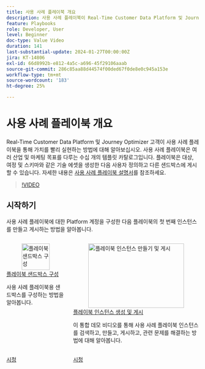 ```yaml
---
title: 사용 사례 플레이북 개요
description: 사용 사례 플레이북이 Real-Time Customer Data Platform 및 Journey Optimizer 고객의 가치 실현 시간을 단축하는 데 어떻게 도움이 되는지에 대해 알아봅니다.
feature: Playbooks
role: Developer, User
level: Beginner
doc-type: Value Video
duration: 141
last-substantial-update: 2024-01-27T00:00:00Z
jira: KT-14806
exl-id: 66d8992b-e812-4a5c-a696-45f29106aaab
source-git-commit: 286c85aa88d44574f00ded67f0de8e0c945a153e
workflow-type: tm+mt
source-wordcount: '183'
ht-degree: 25%

---
```


# 사용 사례 플레이북 개요

Real-Time Customer Data Platform 및 Journey Optimizer 고객이 사용 사례 플레이북을 통해 가치를 빨리 실현하는 방법에 대해 알아보십시오. 사용 사례 플레이북은 여러 산업 및 마케팅 목표를 다루는 수십 개의 템플릿 카탈로그입니다. 플레이북은 대상, 여정 및 스키마와 같은 기술 에셋을 생성한 다음 사용자 정의하고 다른 샌드박스에 게시할 수 있습니다. 자세한 내용은 [사용 사례 플레이북 설명서](https://experienceleague.adobe.com/docs/experience-platform/use-case-playbooks/playbooks/overview.html?lang=ko)를 참조하세요.

>[!VIDEO](https://video.tv.adobe.com/v/3441822/?learn=on&enablevpops&captions=kor)

## 시작하기

사용 사례 플레이북에 대한 Platform 계정을 구성한 다음 플레이북의 첫 번째 인스턴스를 만들고 게시하는 방법을 알아봅니다.

<!-- CARDS
* configure-a-playbook-sandbox.md
* create-and-publish-a-playbook-instance.md
-->
<!-- START CARDS HTML - DO NOT MODIFY BY HAND -->
<div class="columns">
    <div class="column is-half-tablet is-half-desktop is-one-third-widescreen" aria-label="Configure a playbook sandbox">
        <div class="card" style="height: 100%; display: flex; flex-direction: column; height: 100%;">
            <div class="card-image">
                <figure class="image x-is-16by9">
                    <a href="configure-a-playbook-sandbox.md" title="플레이북 샌드박스 구성" target="_blank" rel="referrer">
                        <img class="is-bordered-r-small" src="https://video.tv.adobe.com/v/3449833/?format=jpeg&nocache=1739379898120&captions=kor" alt="플레이북 샌드박스 구성"
                             style="width: 100%; aspect-ratio: 16 / 9; object-fit: cover; overflow: hidden; display: block; margin: auto;">
                    </a>
                </figure>
            </div>
            <div class="card-content is-padded-small" style="display: flex; flex-direction: column; flex-grow: 1; justify-content: space-between;">
                <div class="top-card-content">
                    <p class="headline is-size-6 has-text-weight-bold">
                        <a href="configure-a-playbook-sandbox.md" target="_blank" rel="referrer" title="플레이북 샌드박스 구성">플레이북 샌드박스 구성</a>
                    </p>
                    <p class="is-size-6">사용 사례 플레이북용 샌드박스를 구성하는 방법을 알아봅니다.</p>
                </div>
                <a href="configure-a-playbook-sandbox.md" target="_blank" rel="referrer" class="spectrum-Button spectrum-Button--outline spectrum-Button--primary spectrum-Button--sizeM" style="align-self: flex-start; margin-top: 1rem;">
                    <span class="spectrum-Button-label has-no-wrap has-text-weight-bold">시청</span>
                </a>
            </div>
        </div>
    </div>
    <div class="column is-half-tablet is-half-desktop is-one-third-widescreen" aria-label="Create and publish playbook instances">
        <div class="card" style="height: 100%; display: flex; flex-direction: column; height: 100%;">
            <div class="card-image">
                <figure class="image x-is-16by9">
                    <a href="create-and-publish-a-playbook-instance.md" title="플레이북 인스턴스 만들기 및 게시" target="_blank" rel="referrer">
                        <img class="is-bordered-r-small" src="https://video.tv.adobe.com/v/3427058/?format=jpeg&nocache=1739379898133" alt="플레이북 인스턴스 만들기 및 게시"
                             style="width: 100%; aspect-ratio: 16 / 9; object-fit: cover; overflow: hidden; display: block; margin: auto;">
                    </a>
                </figure>
            </div>
            <div class="card-content is-padded-small" style="display: flex; flex-direction: column; flex-grow: 1; justify-content: space-between;">
                <div class="top-card-content">
                    <p class="headline is-size-6 has-text-weight-bold">
                        <a href="create-and-publish-a-playbook-instance.md" target="_blank" rel="referrer" title="플레이북 인스턴스 만들기 및 게시">플레이북 인스턴스 생성 및 게시</a>
                    </p>
                    <p class="is-size-6">이 통합 데모 비디오를 통해 사용 사례 플레이북 인스턴스를 검색하고, 만들고, 게시하고, 관련 문제를 해결하는 방법에 대해 알아봅니다.</p>
                </div>
                <a href="create-and-publish-a-playbook-instance.md" target="_blank" rel="referrer" class="spectrum-Button spectrum-Button--outline spectrum-Button--primary spectrum-Button--sizeM" style="align-self: flex-start; margin-top: 1rem;">
                    <span class="spectrum-Button-label has-no-wrap has-text-weight-bold">시청</span>
                </a>
            </div>
        </div>
    </div>
</div>
<!-- END CARDS HTML - DO NOT MODIFY BY HAND -->